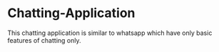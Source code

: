 # Chatting-Application
This chatting application is similar to whatsapp which have only basic features of chatting only.
